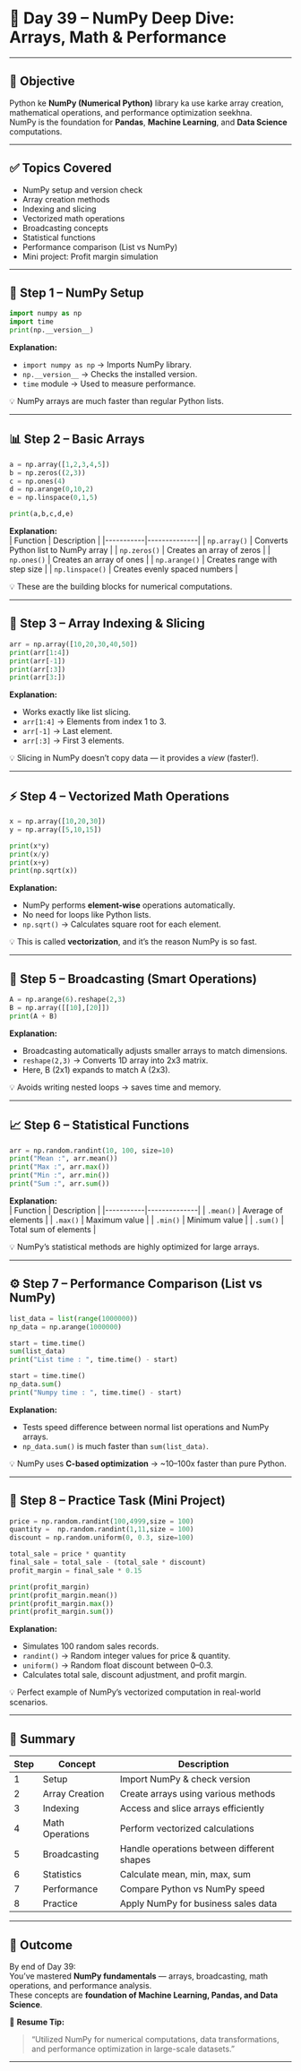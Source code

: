 
# 📅 Day 39 – NumPy Deep Dive: Arrays, Math & Performance

---

## 🎯 Objective

Python ke **NumPy (Numerical Python)** library ka use karke array creation, mathematical operations, and performance optimization seekhna.  
NumPy is the foundation for **Pandas**, **Machine Learning**, and **Data Science** computations.

---

## ✅ Topics Covered

- NumPy setup and version check  
- Array creation methods  
- Indexing and slicing  
- Vectorized math operations  
- Broadcasting concepts  
- Statistical functions  
- Performance comparison (List vs NumPy)  
- Mini project: Profit margin simulation  

---

## 🧩 Step 1 – NumPy Setup

```python
import numpy as np
import time
print(np.__version__)
```

**Explanation:**  
- `import numpy as np` → Imports NumPy library.  
- `np.__version__` → Checks the installed version.  
- `time` module → Used to measure performance.  

💡 NumPy arrays are much faster than regular Python lists.

---

## 📊 Step 2 – Basic Arrays

```python
a = np.array([1,2,3,4,5])
b = np.zeros((2,3))
c = np.ones(4)
d = np.arange(0,10,2)
e = np.linspace(0,1,5)

print(a,b,c,d,e)
```

**Explanation:**  
| Function | Description |
|-----------|--------------|
| `np.array()` | Converts Python list to NumPy array |
| `np.zeros()` | Creates an array of zeros |
| `np.ones()` | Creates an array of ones |
| `np.arange()` | Creates range with step size |
| `np.linspace()` | Creates evenly spaced numbers |

💡 These are the building blocks for numerical computations.

---

## 🧮 Step 3 – Array Indexing & Slicing

```python
arr = np.array([10,20,30,40,50])
print(arr[1:4])
print(arr[-1])
print(arr[:3])
print(arr[3:])
```

**Explanation:**  
- Works exactly like list slicing.  
- `arr[1:4]` → Elements from index 1 to 3.  
- `arr[-1]` → Last element.  
- `arr[:3]` → First 3 elements.  

💡 Slicing in NumPy doesn’t copy data — it provides a *view* (faster!).

---

## ⚡ Step 4 – Vectorized Math Operations

```python
x = np.array([10,20,30])
y = np.array([5,10,15])

print(x*y)
print(x/y)
print(x+y)
print(np.sqrt(x))
```

**Explanation:**  
- NumPy performs **element-wise** operations automatically.  
- No need for loops like Python lists.  
- `np.sqrt()` → Calculates square root for each element.  

💡 This is called **vectorization**, and it’s the reason NumPy is so fast.

---

## 🧠 Step 5 – Broadcasting (Smart Operations)

```python
A = np.arange(6).reshape(2,3)
B = np.array([[10],[20]])
print(A + B)
```

**Explanation:**  
- Broadcasting automatically adjusts smaller arrays to match dimensions.  
- `reshape(2,3)` → Converts 1D array into 2x3 matrix.  
- Here, B (2x1) expands to match A (2x3).  

💡 Avoids writing nested loops → saves time and memory.

---

## 📈 Step 6 – Statistical Functions

```python
arr = np.random.randint(10, 100, size=10)
print("Mean :", arr.mean())
print("Max :", arr.max())
print("Min :", arr.min())
print("Sum :", arr.sum())
```

**Explanation:**  
| Function | Description |
|-----------|--------------|
| `.mean()` | Average of elements |
| `.max()` | Maximum value |
| `.min()` | Minimum value |
| `.sum()` | Total sum of elements |

💡 NumPy’s statistical methods are highly optimized for large arrays.

---

## ⚙️ Step 7 – Performance Comparison (List vs NumPy)

```python
list_data = list(range(1000000))
np_data = np.arange(1000000)

start = time.time()
sum(list_data)
print("List time : ", time.time() - start)

start = time.time()
np_data.sum()
print("Numpy time : ", time.time() - start)
```

**Explanation:**  
- Tests speed difference between normal list operations and NumPy arrays.  
- `np_data.sum()` is much faster than `sum(list_data)`.

💡 NumPy uses **C-based optimization** → ~10–100x faster than pure Python.

---

## 💼 Step 8 – Practice Task (Mini Project)

```python
price = np.random.randint(100,4999,size = 100)
quantity =  np.random.randint(1,11,size = 100)
discount = np.random.uniform(0, 0.3, size=100) 

total_sale = price * quantity
final_sale = total_sale - (total_sale * discount)
profit_margin = final_sale * 0.15

print(profit_margin)
print(profit_margin.mean())
print(profit_margin.max())
print(profit_margin.sum())
```

**Explanation:**  
- Simulates 100 random sales records.  
- `randint()` → Random integer values for price & quantity.  
- `uniform()` → Random float discount between 0–0.3.  
- Calculates total sale, discount adjustment, and profit margin.  

💡 Perfect example of NumPy’s vectorized computation in real-world scenarios.

---

## 🧠 Summary

| Step | Concept | Description |
|------|----------|--------------|
| 1 | Setup | Import NumPy & check version |
| 2 | Array Creation | Create arrays using various methods |
| 3 | Indexing | Access and slice arrays efficiently |
| 4 | Math Operations | Perform vectorized calculations |
| 5 | Broadcasting | Handle operations between different shapes |
| 6 | Statistics | Calculate mean, min, max, sum |
| 7 | Performance | Compare Python vs NumPy speed |
| 8 | Practice | Apply NumPy for business sales data |

---

## 🌟 Outcome

By end of Day 39:  
You’ve mastered **NumPy fundamentals** — arrays, broadcasting, math operations, and performance analysis.  
These concepts are **foundation of Machine Learning, Pandas, and Data Science**.

💼 **Resume Tip:**  
> “Utilized NumPy for numerical computations, data transformations, and performance optimization in large-scale datasets.”

---
